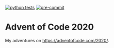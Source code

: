 [![python tests](https://github.com/atugushev/aoc2019/workflows/python/badge.svg)](https://github.com/atugushev/aoc2019/actions?query=workflow%3Apython)
[![pre-commit](https://github.com/atugushev/aoc2019/workflows/pre-commit/badge.svg)](https://github.com/atugushev/aoc2019/actions?query=workflow%3Apre-commit)


# Advent of Code 2020

My adventures on https://adventofcode.com/2020/.
